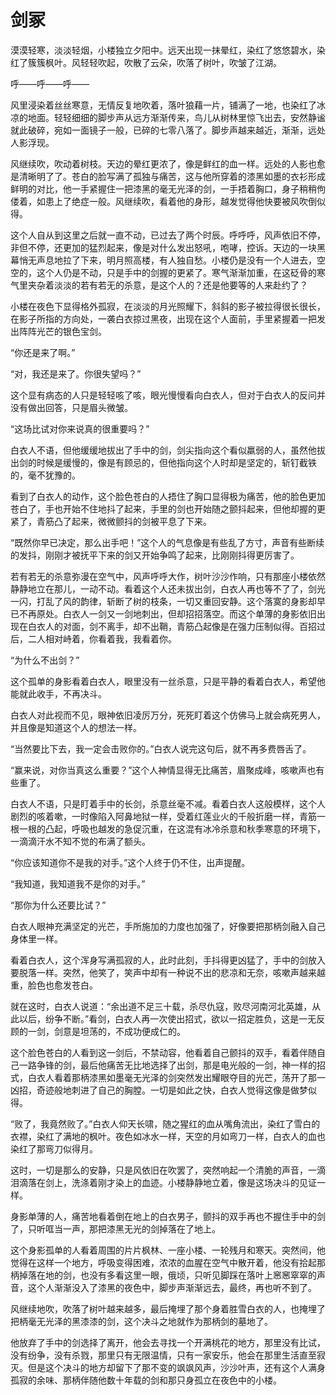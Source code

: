 # 剑冢

漠漠轻寒，淡淡轻烟，小楼独立夕阳中。远天出现一抹晕红，染红了悠悠碧水，染红了簇簇枫叶。风轻轻吹起，吹散了云朵，吹落了树叶，吹皱了江湖。

呼——呼——呼——

风里浸染着丝丝寒意，无情反复地吹着，落叶狼藉一片，铺满了一地，也染红了冰凉的地面。轻轻细细的脚步声从远方渐渐传来，鸟儿从树林里惊飞出去，安然静谧就此破碎，宛如一面镜子一般，已碎的七零八落了。脚步声越来越近，渐渐，远处人影浮现。

风继续吹，吹动着树枝。天边的晕红更浓了，像是鲜红的血一样。远处的人影也愈是清晰明了了。苍白的脸写满了孤独与痛苦，这与他所穿着的漆黑如墨的衣衫形成鲜明的对比，他一手紧握住一把漆黑的毫无光泽的剑，一手捂着胸口，身子稍稍佝偻着，如患上了绝症一般。风继续吹，看着他的身形，越发觉得他快要被风吹倒似得。

这个人自从到这里之后就一直不动，已过去了两个时辰。呼呼呼，风声依旧不停，非但不停，还更加的猛烈起来，像是对什么发出怒吼，咆哮，控诉。天边的一块黑幕悄无声息地拉了下来，明月照高楼，有人独自愁。小楼仍是没有一个人进去，空空的，这个人仍是不动，只是手中的剑握的更紧了。寒气渐渐加重，在这砭骨的寒气里夹杂着淡淡的若有若无的杀意，是这个人的？还是他要等的人来赴约了？

小楼在夜色下显得格外孤寂，在淡淡的月光照耀下，斜斜的影子被拉得很长很长，在影子所指的方向处，一袭白衣掠过黑夜，出现在这个人面前，手里紧握着一把发出阵阵光芒的银色宝剑。

“你还是来了啊。”

“对，我还是来了。你很失望吗？”

这个显有病态的人只是轻轻咳了咳，眼光慢慢看向白衣人，但对于白衣人的反问并没有做出回答，只是眉头微皱。

“这场比试对你来说真的很重要吗？”

白衣人不语，但他缓缓地拔出了手中的剑，剑尖指向这个看似羸弱的人，虽然他拔出剑的时候是缓慢的，像是有顾忌的，但他指向这个人时却是坚定的，斩钉截铁的，毫不犹豫的。

看到了白衣人的动作，这个脸色苍白的人捂住了胸口显得极为痛苦，他的脸色更加苍白了，手也开始不住地抖了起来，手里的剑也开始随之颤抖起来，但他却握的更紧了，青筋凸了起来，微微颤抖的剑被平息了下来。

“既然你早已决定，那么出手吧！”这个人的气息像是有些乱了方寸，声音有些断续的发抖，刚刚才被抚平下来的剑又开始争鸣了起来，比刚刚抖得更厉害了。

若有若无的杀意弥漫在空气中，风声呼呼大作，树叶沙沙作响，只有那座小楼依然静静地立在那儿，一动不动。看着这个人还未拔出剑，白衣人再也等不了了，剑光一闪，打乱了风的韵律，斩断了树的枝条，一切又重回安静。这个落寞的身影却早已不再原处。白衣人一剑又一剑地刺出，但却招招落空。而这个单薄的身影依旧出现在白衣人的对面，剑不离手，却不出鞘，青筋凸起像是在强力压制似得。百招过后，二人相对峙着，你看着我，我看着你。

“为什么不出剑？”

这个孤单的身影看着白衣人，眼里没有一丝杀意，只是平静的看着白衣人，希望他能就此收手，不再决斗。

白衣人对此视而不见，眼神依旧凌厉万分，死死盯着这个仿佛马上就会病死男人，并且像是知道这个人的想法一样。

“当然要比下去，我一定会击败你的。”白衣人说完这句后，就不再多费唇舌了。

“赢来说，对你当真这么重要？”这个人神情显得无比痛苦，眉聚成峰，咳嗽声也有些重了。

白衣人不语，只是盯着手中的长剑，杀意丝毫不减。看着白衣人这般模样，这个人剧烈的咳着嗽，一时像陷入阿鼻地狱一样，受着红莲业火的千般折磨一样，青筋一根一根的凸起，呼吸也越发的急促沉重，在这混有冰冷杀意和秋季寒意的环境下，一滴滴汗水不知不觉的布满了额头。

“你应该知道你不是我的对手。”这个人终于仍不住，出声提醒。

“我知道，我知道我不是你的对手。”

“那你为什么还要比试？”

白衣人眼神充满坚定的光芒，手所施加的力度也加强了，好像要把那柄剑融入自己身体里一样。

看着白衣人，这个浑身写满孤寂的人，此时此刻，手抖得更凶猛了，手中的剑放入要脱落一样。突然，他笑了，笑声中却有一种说不出的悲凉和无奈，咳嗽声越来越重，脸色也愈发苍白。

就在这时，白衣人说道：“余出道不足三十载，杀尽仇寇，败尽河南河北英雄，从此以后，纷争不断。”看剑，白衣人再一次使出招式，欲以一招定胜负，这是一无反顾的一剑，剑意是坦荡的，不成功便成仁的。

这个脸色苍白的人看到这一剑后，不禁动容，他看着自己颤抖的双手，看着伴随自己一路争锋的剑，最后他痛苦无比地选择了出剑，那是电光般的一剑，神一样的招式，白衣人看着那柄漆黑如墨毫无光泽的剑突然发出耀眼夺目的光芒，荡开了那一凶招，奇迹般地刺进了自己的胸膛。一切是如此之快，白衣人觉得这像是做梦似得。

“败了，我竟然败了。”白衣人仰天长啸，随之猩红的血从嘴角流出，染红了雪白的衣襟，染红了满地的枫叶。夜色如冰水一样，天空的月如弯刀一样，白衣人的血也染红了那弯刀似得月。

这时，一切是那么的安静，只是风依旧在吹罢了，突然响起一个清脆的声音，一滴泪滴落在剑上，洗涤着刚才染上的血迹。小楼静静地立着，像是这场决斗的见证一样。

身影单薄的人，痛苦地看着倒在地上的白衣男子，颤抖的双手再也不握住手中的剑了，只听哐当一声，那把漆黑无光的剑掉落在了地上。

这个身影孤单的人看着周围的片片枫林、一座小楼、一轮残月和寒天。突然间，他觉得在这样一个地方，呼吸变得困难，浓浓的血腥在空气中散开着，他没有拾起那柄掉落在地的剑，也没有多看这里一眼，俄顷，只听见脚踩在落叶上窸窸窣窣的声音，这个人渐渐没入了漆黑的夜色中，脚步声渐渐远去，最终，再也听不到了。

风继续地吹，吹落了树叶越来越多，最后掩埋了那个身着胜雪白衣的人，也掩埋了把柄毫无光泽的黑漆漆的剑，这个决斗之地就作为那柄剑的墓地了。

他放弃了手中的剑选择了离开，他会去寻找一个开满桃花的地方，那里没有比试，没有纷争，没有杀戮，那里只有无限温情，只有一家安乐，他会在那里生活直至寂灭。但是这个决斗的地方却留下了那不变的飒飒风声，沙沙叶声，还有这个人满身孤寂的余味、那柄伴随他数十年载的剑和那只身孤立在夜色中的小楼。
